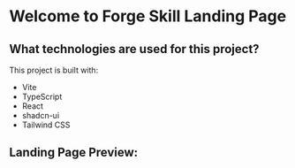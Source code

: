 # Welcome to Forge Skill Landing Page 

## What technologies are used for this project?

This project is built with:

- Vite
- TypeScript
- React
- shadcn-ui
- Tailwind CSS
## Landing Page Preview:
